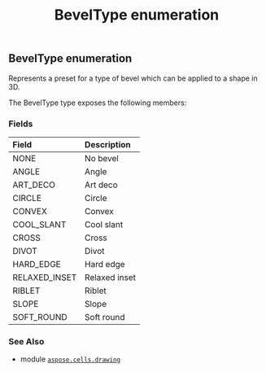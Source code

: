 ﻿---
title: BevelType enumeration
second_title: Aspose.Cells for Python via .NET API References
description: 
type: docs
weight: 790
url: /aspose.cells.drawing/beveltype/
is_root: false
---

## BevelType enumeration

Represents a preset for a type of bevel which can be applied to a shape in 3D.



The BevelType type exposes the following members:

### Fields
| Field | Description |
| :- | :- |
| NONE | No bevel |
| ANGLE | Angle |
| ART_DECO | Art deco |
| CIRCLE | Circle |
| CONVEX | Convex |
| COOL_SLANT | Cool slant |
| CROSS | Cross |
| DIVOT | Divot |
| HARD_EDGE | Hard edge |
| RELAXED_INSET | Relaxed inset |
| RIBLET | Riblet |
| SLOPE | Slope |
| SOFT_ROUND | Soft round |



### See Also
* module [`aspose.cells.drawing`](..)
